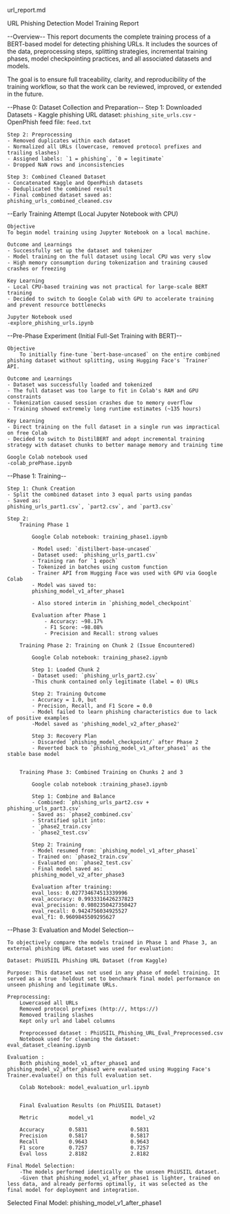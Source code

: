 url_report.md

URL Phishing Detection Model Training Report

--Overview--
This report documents the complete training process of a BERT-based model for detecting phishing URLs. It includes the sources of the data, preprocessing steps, splitting strategies, incremental training phases, model checkpointing practices, and all associated datasets and models.

The goal is to ensure full traceability, clarity, and reproducibility of the training workflow, so that the work can be reviewed, improved, or extended in the future.

--Phase 0: Dataset Collection and Preparation--
Step 1: Downloaded Datasets - Kaggle phishing URL dataset: `phishing_site_urls.csv` - OpenPhish feed file: `feed.txt`

    Step 2: Preprocessing
    - Removed duplicates within each dataset
    - Normalized all URLs (lowercase, removed protocol prefixes and trailing slashes)
    - Assigned labels: `1 = phishing`, `0 = legitimate`
    - Dropped NaN rows and inconsistencies

    Step 3: Combined Cleaned Dataset
    - Concatenated Kaggle and OpenPhish datasets
    - Deduplicated the combined result
    - Final combined dataset saved as:
    phishing_urls_combined_cleaned.csv

--Early Training Attempt (Local Jupyter Notebook with CPU)

    Objective
    To begin model training using Jupyter Notebook on a local machine.

    Outcome and Learnings
    - Successfully set up the dataset and tokenizer
    - Model training on the full dataset using local CPU was very slow
    - High memory consumption during tokenization and training caused crashes or freezing

    Key Learning
    - Local CPU-based training was not practical for large-scale BERT training
    - Decided to switch to Google Colab with GPU to accelerate training and prevent resource bottlenecks

    Jupyter Notebook used
    -explore_phishing_urls.ipynb

--Pre-Phase Experiment (Initial Full-Set Training with BERT)--

    Objective
        To initially fine-tune `bert-base-uncased` on the entire combined phishing dataset without splitting, using Hugging Face's `Trainer` API.

    Outcome and Learnings
    - Dataset was successfully loaded and tokenized
    - The full dataset was too large to fit in Colab's RAM and GPU constraints
    - Tokenization caused session crashes due to memory overflow
    - Training showed extremely long runtime estimates (~135 hours)

    Key Learning
    - Direct training on the full dataset in a single run was impractical on free Colab
    - Decided to switch to DistilBERT and adopt incremental training strategy with dataset chunks to better manage memory and training time

    Google Colab notebook used
    -colab_prePhase.ipynb

--Phase 1: Training--

    Step 1: Chunk Creation
    - Split the combined dataset into 3 equal parts using pandas
    - Saved as:
    phishing_urls_part1.csv`, `part2.csv`, and `part3.csv`

    Step 2:
        Training Phase 1

            Google Colab notebook: training_phase1.ipynb

            - Model used: `distilbert-base-uncased`
            - Dataset used: `phishing_urls_part1.csv`
            - Training ran for `1 epoch`
            - Tokenized in batches using custom function
            - Trainer API from Hugging Face was used with GPU via Google Colab
            - Model was saved to:
            phishing_model_v1_after_phase1

            - Also stored interim in `phishing_model_checkpoint`

            Evaluation after Phase 1
                - Accuracy: ~98.17%
                - F1 Score: ~98.08%
                - Precision and Recall: strong values

        Training Phase 2: Training on Chunk 2 (Issue Encountered)

            Google Colab notebook: training_phase2.ipynb

            Step 1: Loaded Chunk 2
            - Dataset used: `phishing_urls_part2.csv`
            -This chunk contained only legitimate (label = 0) URLs

            Step 2: Training Outcome
            - Accuracy = 1.0, but
            - Precision, Recall, and F1 Score = 0.0
            - Model failed to learn phishing characteristics due to lack of positive examples
            -Model saved as 'phishing_model_v2_after_phase2'

            Step 3: Recovery Plan
            - Discarded `phishing_model_checkpoint/` after Phase 2
            - Reverted back to `phishing_model_v1_after_phase1` as the stable base model


        Training Phase 3: Combined Training on Chunks 2 and 3

            Google colab notebook :training_phase3.ipynb

            Step 1: Combine and Balance
            - Combined: `phishing_urls_part2.csv + phishing_urls_part3.csv`
            - Saved as: `phase2_combined.csv`
            - Stratified split into:
            - `phase2_train.csv`
            - `phase2_test.csv`

            Step 2: Training
            - Model resumed from: `phishing_model_v1_after_phase1`
            - Trained on: `phase2_train.csv`
            - Evaluated on: `phase2_test.csv`
            - Final model saved as:
            phishing_model_v2_after_phase3

            Evaluation after training:
            eval_loss: 0.027734674513339996
            eval_accuracy: 0.9933316426237823
            eval_precision: 0.9802350427350427
            eval_recall: 0.9424756034925527
            eval_f1: 0.9609845509295627

--Phase 3: Evaluation and Model Selection--

    To objectively compare the models trained in Phase 1 and Phase 3, an external phishing URL dataset was used for evaluation:

    Dataset: PhiUSIIL Phishing URL Dataset (from Kaggle)

    Purpose: This dataset was not used in any phase of model training. It served as a true  holdout set to benchmark final model performance on unseen phishing and legitimate URLs.

    Preprocessing:
        Lowercased all URLs
        Removed protocol prefixes (http://, https://)
        Removed trailing slashes
        Kept only url and label columns

        Preprocessed dataset : PhiUSIIL_Phishing_URL_Eval_Preprocessed.csv
        Notebook used for cleaning the dataset: eval_dataset_cleaning.ipynb

    Evaluation :
        Both phishing_model_v1_after_phase1 and phishing_model_v2_after_phase3 were evaluated using Hugging Face's Trainer.evaluate() on this full evaluation set.

        Colab Notebook: model_evaluation_url.ipynb


        Final Evaluation Results (on PhiUSIIL Dataset)

        Metric          model_v1            model_v2

        Accuracy        0.5831              0.5831
        Precision       0.5817              0.5817
        Recall          0.9643              0.9643
        F1 score        0.7257              0.7257
        Eval loss       2.8182              2.8182

    Final Model Selection:
        -The models performed identically on the unseen PhiUSIIL dataset.
        -Given that phishing_model_v1_after_phase1 is lighter, trained on less data, and already performs optimally, it was selected as the final model for deployment and integration.

Selected Final Model: phishing_model_v1_after_phase1
